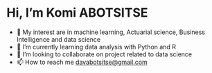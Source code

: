 # Hi, I’m Komi ABOTSITSE
- 👀 My interest are in machine learning, Actuarial science, Business Intelligence and data science 
- 🌱 I’m currently learning data analysis with Python and R
- 💞️ I’m looking to collaborate on project related to data science
- 📫 How to reach me davabotsitse@gmail.com

<!---
sarkvido/sarkvido is a ✨ special ✨ repository because its `README.md` (this file) appears on your GitHub profile.
You can click the Preview link to take a look at your changes.
--->

